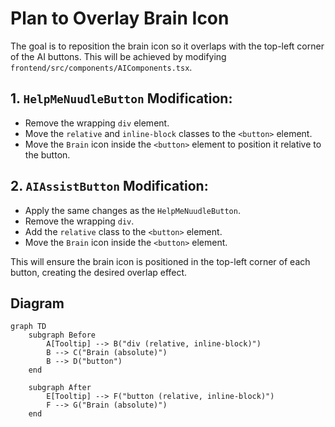 # Plan to Overlay Brain Icon

The goal is to reposition the brain icon so it overlaps with the top-left corner of the AI buttons. This will be achieved by modifying `frontend/src/components/AIComponents.tsx`.

## 1. `HelpMeNuudleButton` Modification:

*   Remove the wrapping `div` element.
*   Move the `relative` and `inline-block` classes to the `<button>` element.
*   Move the `Brain` icon inside the `<button>` element to position it relative to the button.

## 2. `AIAssistButton` Modification:

*   Apply the same changes as the `HelpMeNuudleButton`.
*   Remove the wrapping `div`.
*   Add the `relative` class to the `<button>` element.
*   Move the `Brain` icon inside the `<button>` element.

This will ensure the brain icon is positioned in the top-left corner of each button, creating the desired overlap effect.

## Diagram

```mermaid
graph TD
    subgraph Before
        A[Tooltip] --> B("div (relative, inline-block)")
        B --> C("Brain (absolute)")
        B --> D("button")
    end

    subgraph After
        E[Tooltip] --> F("button (relative, inline-block)")
        F --> G("Brain (absolute)")
    end